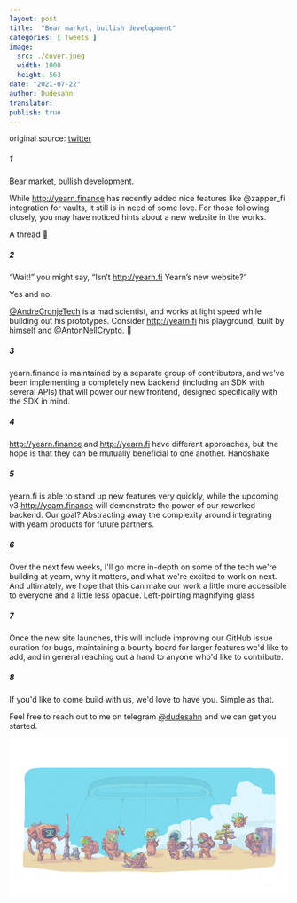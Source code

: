 ```yaml
---
layout: post
title:  "Bear market, bullish development"
categories: [ Tweets ]
image:
  src: ./cover.jpeg
  width: 1000
  height: 563
date: "2021-07-22"
author: Dudesahn
translator:
publish: true
---
```


original source: [twitter](https://twitter.com/dudesahn/status/1417898521685078016)

##### 1

Bear market, bullish development.

While http://yearn.finance has recently added nice features like
@zapper_fi
integration for vaults, it still is in need of some love. For those following closely, you may have noticed hints about a new website in the works.

A thread 🧵

##### 2

“Wait!” you might say, “Isn’t http://yearn.fi Yearn’s new website?”

Yes and no.

[@AndreCronjeTech](https://twitter.com/AndreCronjeTech) is a mad scientist, and works at light speed while building out his prototypes. Consider http://yearn.fi his playground, built by himself and [@AntonNellCrypto](https://twitter.com/AntonNellCrypto). 🧪

##### 3

yearn.finance is maintained by a separate group of contributors, and we've been implementing a completely new backend (including an SDK with several APIs) that will power our new frontend, designed specifically with the SDK in mind.

##### 4

http://yearn.finance and http://yearn.fi have different approaches, but the hope is that they can be mutually beneficial to one another. Handshake

##### 5

yearn.fi is able to stand up new features very quickly, while the upcoming v3 http://yearn.finance will demonstrate the power of our reworked backend. Our goal? Abstracting away the complexity around integrating with yearn products for future partners.

##### 6

Over the next few weeks, I'll go more in-depth on some of the tech we're building at yearn, why it matters, and what we're excited to work on next. And ultimately, we hope that this can make our work a little more accessible to everyone and a little less opaque. Left-pointing magnifying glass

##### 7

Once the new site launches, this will include improving our GitHub issue curation for bugs, maintaining a bounty board for larger features we'd like to add, and in general reaching out a hand to anyone who'd like to contribute.

##### 8

If you'd like to come build with us, we'd love to have you. Simple as that.

Feel free to reach out to me on telegram
[@dudesahn](https://twitter.com/dudesahn) and we can get you started.

![](image1.jpeg?w=1000&h=563)